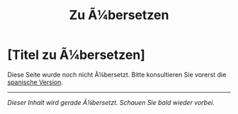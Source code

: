 ﻿---
title: [Zu Ã¼bersetzen]
---

<!-- TODO: translation missing - German version -->

# [Titel zu Ã¼bersetzen]

Diese Seite wurde noch nicht Ã¼bersetzt. Bitte konsultieren Sie vorerst die [spanische Version](/es/mitos-culturas-continuacion).

---

*Dieser Inhalt wird gerade Ã¼bersetzt. Schauen Sie bald wieder vorbei.*
